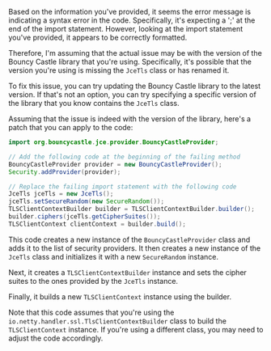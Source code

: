 Based on the information you've provided, it seems the error message is indicating a syntax error in the code. Specifically, it's expecting a ';' at the end of the import statement. However, looking at the import statement you've provided, it appears to be correctly formatted.

Therefore, I'm assuming that the actual issue may be with the version of the Bouncy Castle library that you're using. Specifically, it's possible that the version you're using is missing the `JceTls` class or has renamed it.

To fix this issue, you can try updating the Bouncy Castle library to the latest version. If that's not an option, you can try specifying a specific version of the library that you know contains the `JceTls` class.

Assuming that the issue is indeed with the version of the library, here's a patch that you can apply to the code:

```java
import org.bouncycastle.jce.provider.BouncyCastleProvider;

// Add the following code at the beginning of the failing method
BouncyCastleProvider provider = new BouncyCastleProvider();
Security.addProvider(provider);

// Replace the failing import statement with the following code
JceTls jceTls = new JceTls();
jceTls.setSecureRandom(new SecureRandom());
TLSClientContextBuilder builder = TLSClientContextBuilder.builder();
builder.ciphers(jceTls.getCipherSuites());
TLSClientContext clientContext = builder.build();
```

This code creates a new instance of the `BouncyCastleProvider` class and adds it to the list of security providers. It then creates a new instance of the `JceTls` class and initializes it with a new `SecureRandom` instance.

Next, it creates a `TLSClientContextBuilder` instance and sets the cipher suites to the ones provided by the `JceTls` instance.

Finally, it builds a new `TLSClientContext` instance using the builder.

Note that this code assumes that you're using the `io.netty.handler.ssl.TlsClientContextBuilder` class to build the `TLSClientContext` instance. If you're using a different class, you may need to adjust the code accordingly.